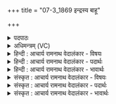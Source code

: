 +++
title = "07-3_1869 इन्द्रस्य बाहू"

+++
<details><summary>पदपाठः</summary>

इ꣡न्द्र꣢꣯स्य। बा꣣हू꣡इति꣢। स्थ꣡वि꣢꣯रौ। स्थ। वि꣢रौ। यु꣡वा꣢꣯नौ। अ꣣नाधृष्यौ꣢। अ꣣न्। आधृष्यौ꣢। सु꣣प्रतीकौ꣢। सु꣢। प्रतीकौ꣣। अ꣣सह्यौ। अ꣣। स꣢ह्यौ। तौ। यु꣢ञ्जीत। प्रथमौ꣢। यो꣡गे꣢꣯। आ꣡ग꣢꣯ते। आ। ग꣣ते। या꣡भ्या꣢꣯म्। जि꣣त꣢म्। अ꣡सु꣢꣯राणाम्। अ। सु꣣राणाम्। स꣡हः꣢꣯। म꣣ह꣢त्। १८६९।
</details>

<details><summary>अधिमन्त्रम् (VC)</summary>

- इन्द्रः
- अप्रतिरथ इन्द्रः
- विराड् जगती
- निषादः
</details>

<details><summary>हिन्दी : आचार्य रामनाथ वेदालंकार - विषयः</summary>

अगले मन्त्र में इन्द्र जीवात्मा के विषय-साधनों का वर्णन है।
</details>

<details><summary>हिन्दी : आचार्य रामनाथ वेदालंकार - पदार्थः</summary>

पदार्थान्वय -  (इन्द्रस्य) सेनापति-तुल्य जीवात्मा की (बाहू) प्राण-अपान रूप भुजाएँ (स्थविरौ) स्थिर, (युवानौ) तरुण, (अनाधृष्यौ) मन और शरीर के मलों से अपराजेय, (सुप्रतीकौ) शत्रु के प्रति भली-भाँति आगे बढ़नेवाली और (असह्यौ) रोग आदियों से असह्य हैं। (योगे आगते) अष्टाङ्ग योग के उपस्थित होने पर, योग-साधक (तौ) उन प्राण-अपान-रूप भुजाओं का (युञ्जीत) प्रयोग करे, (याभ्याम्) जिनसे (असुराणाम्) आधि-व्याधि-रूप दैत्यों का (महत् सहः) विशाल बल (जितम्) जीत लिया जाता है ॥३॥ यहाँ उपमेय प्राण-अपान के निगरणपूर्वक उपमानभूत बाहुओं का वर्णन होने से अतिशयोक्ति अलङ्कार है। ‘स्थविर’ अर्थात् बूढ़े होने पर भी ‘युवा’ यह विरोधालङ्कार ध्वनित होता है। ऊपर की व्याख्या से उस विरोध का परिहार हो जाता है ॥३॥
</details>

<details><summary>हिन्दी : आचार्य रामनाथ वेदालंकार - भावार्थः</summary>

भावार्थ -  योगाभ्यास में पूरक, कुम्भक आदि प्राणायाम से इन्द्रियों के सब दोष नष्ट हो जाते हैं और प्रकाश के आवरण का क्षय हो जाने पर धारणाओं में मन की योग्यता हो जाती है। इसलिए प्राण-अपान सेनापति की बाहुओं के समान सहायक होते हैं ॥३॥
</details>

<details><summary>संस्कृत : आचार्य रामनाथ वेदालंकार - विषयः</summary>

अथेन्द्रस्य जीवात्मनो विजयसाधनानि वर्णयति।
</details>

<details><summary>संस्कृत : आचार्य रामनाथ वेदालंकार - पदार्थः</summary>

पदार्थान्वय -  (इन्द्रस्य) सेनापतेरिव जीवात्मनः (बाहू) प्राणापानरूपौ भुजौ (स्थविरौ) स्थिरौ। [स्था धातोः ‘अजिरशिशिर०’ उ० १।५३। इति किरच् प्रत्ययान्तो निपातः। धातोर्वुग् ह्रस्वत्वं च।] (युवानौ) तरुणौ, (अनाधृष्यौ) मानसैर्दैहिकैश्च मलैः अप्रधृष्यौ, (सुप्रतीकौ) शत्रुं प्रति सुप्रत्यञ्चनौ, (असह्यौ) रोगादिभिः सोढुमशक्यौ स्तः। (योगे आगते) अष्टाङ्गयोगे उपस्थिते सति, योगसाधकः (तौ) प्राणापानरूपौ भुजौ (युञ्जीत) प्रयोजयेत्, (याभ्याम्) प्राणापानरूपाभ्यां बाहुभ्याम् (असुराणाम्) आधिव्याधिरूपाणां दैत्यानाम् (महत् सहः) महद् बलम् (जितम्) परास्तं भवति ॥३॥ अत्रोपमेययोः प्राणापानयोर्निगरणपूर्वकमुपमानभूतयोर्बाह्वोर्वर्णनादति- शयोक्तिरलङ्कारः। ‘स्थविरौ वृद्धौ अपि युवानौ’ इति विरोधो ध्वन्यते, व्याख्यातदिशा च परिहारः ॥३॥
</details>

<details><summary>संस्कृत : आचार्य रामनाथ वेदालंकार - भावार्थः</summary>

भावार्थ -  योगाभ्यासे पूरककुम्भकादिना प्राणायामेनेन्द्रियाणां सर्वे दोषा नश्यन्ति, प्रकाशावरणक्षये च धारणासु मनसो योग्यता सञ्जायते, अतः प्राणापानौ सेनापतेर्बाहू इव सहायकौ भवतः ॥३॥
</details>